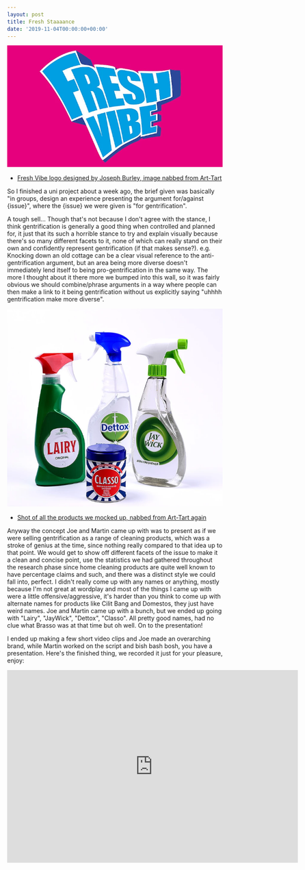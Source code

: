 ```yaml
---
layout: post
title: Fresh Staaaance
date: '2019-11-04T00:00:00+00:00'
---
```

![Fresh Vibe logo designed by Joseph Burley, image nabbed from Art-Tart](/assets/posts/fresh_vibe.png)
* [Fresh Vibe logo designed by Joseph Burley, image nabbed from Art-Tart](https://martinlithgow.wixsite.com/art-tart/post/feel-the-vibe)


So I finished a uni project about a week ago, the brief given was basically "in groups, design an experience presenting the argument for/against {issue}", where the {issue} we were given is "for gentrification". 

A tough sell... Though that's not because I don't agree with the stance, I think gentrification is generally a good thing when controlled and planned for, it just that its such a horrible stance to try and explain visually because there's so many different facets to it, none of which can really stand on their own and confidently represent gentrification (if that makes sense?). e.g. Knocking down an old cottage can be a clear visual reference to the anti-gentrification argument, but an area being more diverse doesn't immediately lend itself to being pro-gentrification in the same way. The more I thought about it there more we bumped into this wall, so it was fairly obvious we should combine/phrase arguments in a way where people can then make a link to it being gentrification without us explicitly saying "uhhhh gentrification make more diverse". 

![Mockup Bottles](/assets/posts/fs_prototypes.png)
* [Shot of all the products we mocked up, nabbed from Art-Tart again](https://martinlithgow.wixsite.com/art-tart/post/feel-the-vibe)

Anyway the concept Joe and Martin came up with was to present as if we were selling gentrification as a range of cleaning products, which was a stroke of genius at the time, since nothing really compared to that idea up to that point. We would get to show off different facets of the issue to make it a clean and concise point, use the statistics we had gathered throughout the research phase since home cleaning products are quite well known to have percentage claims and such, and there was a distinct style we could fall into, perfect. I didn't really come up with any names or anything, mostly because I'm not great at wordplay and most of the things I came up with were a little offensive/aggressive, it's harder than you think to come up with alternate names for products like Cilit Bang and Domestos, they just have weird names. Joe and Martin came up with a bunch, but we ended up going with "Lairy", "JayWick", "Dettox", "Classo". All pretty good names, had no clue what Brasso was at that time but oh well. On to the presentation!

I ended up making a few short video clips and Joe made an overarching brand, while Martin worked on the script and bish bash bosh, you have a presentation. Here's the finished thing, we recorded it just for your pleasure, enjoy:

<iframe width="680" height="450" src="https://www.youtube.com/embed/vFKvToNyAfs" frameborder="0" allow="accelerometer; autoplay; clipboard-write; encrypted-media; gyroscope; picture-in-picture" allowfullscreen></iframe>